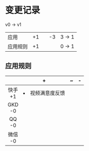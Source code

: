 # 变更记录

v0 -> v1

||||||
|-|:-:|:-:|:-:|:-:|
|应用|+1||-3|3 -> 1|
|应用规则|+1|||0 -> 1|

## 应用规则

||+|~|-|
|:-:|-|-|-|
|快手<br>+1|<li>视频满意度反馈|||
|GKD<br>-0||||
|QQ<br>-0||||
|微信<br>-0||||
